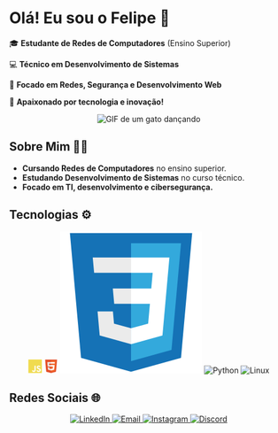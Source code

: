 <!DOCTYPE html>
<html lang="pt-br">
<head>
  <meta charset="UTF-8">
  <meta name="viewport" content="width=device-width, initial-scale=1.0">
</head>
<body>

  <h1>Olá! Eu sou o Felipe 👋</h1>

  <p>🎓 <strong>Estudante de Redes de Computadores</strong> (Ensino Superior)</p>
  <p>💻 <strong>Técnico em Desenvolvimento de Sistemas</strong></p>
  <p>🔐 <strong>Focado em Redes, Segurança e Desenvolvimento Web</strong></p>
  <p>🌟 <strong>Apaixonado por tecnologia e inovação!</strong></p>

  <div align="center">
    <img src="https://media2.giphy.com/media/v1.Y2lkPTc5MGI3NjExdjB4Mzd3aDd1M2c1NW9uN3ByMHNwbjZ3bTQxMHE2dmh4aWJmeTFreCZlcD12MV9pbnRlcm5hbF9naWZfYnlfaWQmY3Q9Zw/GeimqsH0TLDt4tScGw/giphy.gif" width="120" alt="GIF de um gato dançando">
  </div>

  <h2>Sobre Mim 🧑‍💻</h2>
  <ul>
    <li><strong>Cursando Redes de Computadores</strong> no ensino superior.</li>
    <li><strong>Estudando Desenvolvimento de Sistemas</strong> no curso técnico.</li>
    <li><strong>Focado em TI, desenvolvimento e cibersegurança.</strong></li>
  </ul>

  <h2>Tecnologias ⚙️</h2>
  <div align="center">
    <img src="https://raw.githubusercontent.com/devicons/devicon/master/icons/javascript/javascript-plain.svg" width="25" alt="JavaScript">
    <img src="https://raw.githubusercontent.com/devicons/devicon/master/icons/html5/html5-original.svg" width="25" alt="HTML5">
    <img src="https://raw.githubusercontent.com/devicons/devicon/master/icons/css3/css3-original.svg" alt="CSS3">
    <img src="https://cdn.jsdelivr.net/npm/simple-icons@v9/icons/python.svg" width="25" alt="Python">
    <img src="https://cdn.jsdelivr.net/npm/simple-icons@v9/icons/linux.svg" width="25" alt="Linux">

  </div>

  <h2>Redes Sociais 🌐</h2>
  <div align="center">
    <a href="https://www.linkedin.com/in/felipepetronio/">
      <img src="https://cdn.jsdelivr.net/npm/simple-icons@v9/icons/linkedin.svg" width="25" alt="LinkedIn">
    </a>
    <a href="mailto:felipepetronio@gmail.com">
      <img src="https://cdn.jsdelivr.net/npm/simple-icons@v9/icons/gmail.svg" width="25" alt="Email">
    </a>
    <a href="https://www.instagram.com/felipeyw/">
      <img src="https://cdn.jsdelivr.net/npm/simple-icons@v9/icons/instagram.svg" width="25" alt="Instagram">
    </a>
    <a href="https://discord.gg/ZwjAErGWGH">
      <img src="https://simpleicons.org/icons/discord.svg" width="25" alt="Discord">
    </a>
  </div>

</body>
</html>
